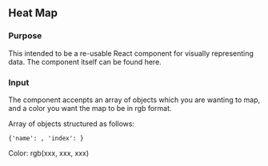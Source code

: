 ## Heat Map 

### Purpose
This intended to be a re-usable React component for visually representing data. The component itself can be found here. 

### Input
The component accenpts an array of objects which you are wanting to map, and a color you want the map to be in rgb format.

Array of objects structured as follows: 

    {'name': , 'index': }

Color: 
    rgb(xxx, xxx, xxx)

